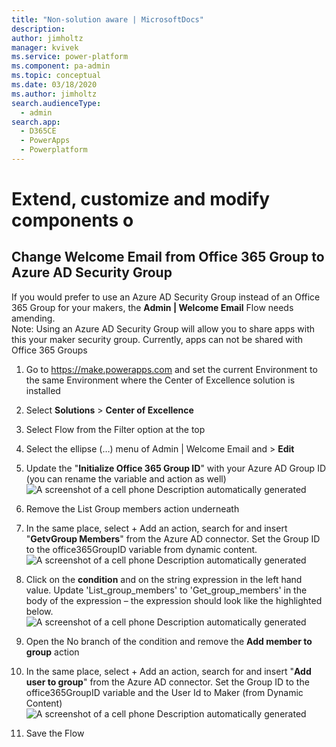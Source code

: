 ```yaml
---
title: "Non-solution aware | MicrosoftDocs"
description: 
author: jimholtz
manager: kvivek
ms.service: power-platform
ms.component: pa-admin
ms.topic: conceptual
ms.date: 03/18/2020
ms.author: jimholtz
search.audienceType: 
  - admin
search.app: 
  - D365CE
  - PowerApps
  - Powerplatform
---
```

# Extend, customize and modify components o

## Change Welcome Email from Office 365 Group to Azure AD Security Group

If you would prefer to use an Azure AD Security Group instead of an Office 365
Group for your makers, the **Admin \| Welcome Email** Flow needs amending.  
Note: Using an Azure AD Security Group will allow you to share apps with this
your maker security group. Currently, apps can not be shared with Office 365
Groups

1. Go to <https://make.powerapps.com> and set the current Environment to the
    same Environment where the Center of Excellence solution is installed

1. Select **Solutions** \> **Center of Excellence**

1. Select Flow from the Filter option at the top

1. Select the ellipse (…) menu of Admin \| Welcome Email and \> **Edit**

1. Update the "**Initialize Office 365 Group ID**" with your Azure AD Group ID (you can rename the variable and action as well) ![A screenshot of a cell phone Description automatically generated](media/d89cbdb76af279cb4a283575b6a14067.png)

1. Remove the List Group members action underneath

1. In the same place, select + Add an action, search for and insert "**GetvGroup Members**" from the Azure AD connector. Set the Group ID to the office365GroupID variable from dynamic content. ![A screenshot of a cell phone Description automatically generated](media/fa59d4f7cd4f42b19edf583e32b77bbb.png)

1. Click on the **condition** and on the string expression in the left hand value. Update 'List_group_members' to 'Get_group_members' in the body of the expression – the expression should look like the highlighted below. ![A screenshot of a cell phone Description automatically generated](media/5f14e4315489330753629ad57f53690f.png)

1. Open the No branch of the condition and remove the **Add member to group** action

1. In the same place, select + Add an action, search for and insert "**Add user to group**" from the Azure AD connector. Set the Group ID to the office365GroupID variable and the User Id to Maker (from Dynamic Content)  ![A screenshot of a cell phone Description automatically generated](media/fba82c482ebad5d39a594c1d433866f9.png)

1. Save the Flow
